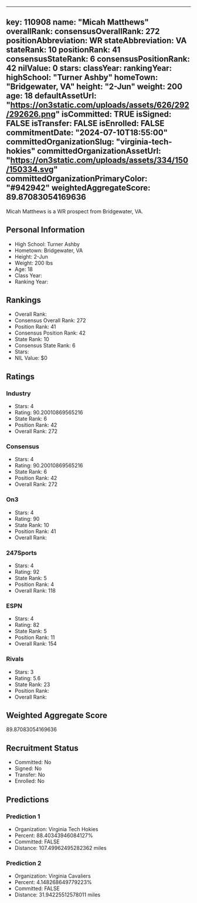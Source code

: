 ---
  key: 110908
  name: "Micah Matthews"
  overallRank: 
  consensusOverallRank: 272
  positionAbbreviation: WR
  stateAbbreviation: VA
  stateRank: 10
  positionRank: 41
  consensusStateRank: 6
  consensusPositionRank: 42
  nilValue: 0
  stars: 
  classYear: 
  rankingYear: 
  highSchool: "Turner Ashby"
  homeTown: "Bridgewater, VA"
  height: "2-Jun"
  weight: 200
  age: 18
  defaultAssetUrl: "https://on3static.com/uploads/assets/626/292/292626.png"
  isCommitted: TRUE
  isSigned: FALSE
  isTransfer: FALSE
  isEnrolled: FALSE
  commitmentDate: "2024-07-10T18:55:00"
  committedOrganizationSlug: "virginia-tech-hokies"
  committedOrganizationAssetUrl: "https://on3static.com/uploads/assets/334/150/150334.svg"
  committedOrganizationPrimaryColor: "#942942"
  weightedAggregateScore: 89.87083054169636
  ---
  
  Micah Matthews is a WR prospect from Bridgewater, VA.
  
  ## Personal Information
  - High School: Turner Ashby
  - Hometown: Bridgewater, VA
  - Height: 2-Jun
  - Weight: 200 lbs
  - Age: 18
  - Class Year: 
  - Ranking Year: 
  
  ## Rankings
  - Overall Rank: 
  - Consensus Overall Rank: 272
  - Position Rank: 41
  - Consensus Position Rank: 42
  - State Rank: 10
  - Consensus State Rank: 6
  - Stars: 
  - NIL Value: $0
  
  ## Ratings
  
  ### Industry
  - Stars: 4
  - Rating: 90.20010869565216
  - State Rank: 6
  - Position Rank: 42
  - Overall Rank: 272
  
  ### Consensus
  - Stars: 4
  - Rating: 90.20010869565216
  - State Rank: 6
  - Position Rank: 42
  - Overall Rank: 272
  
  ### On3
  - Stars: 4
  - Rating: 90
  - State Rank: 10
  - Position Rank: 41
  - Overall Rank: 
  
  ### 247Sports
  - Stars: 4
  - Rating: 92
  - State Rank: 5
  - Position Rank: 4
  - Overall Rank: 118
  
  ### ESPN
  - Stars: 4
  - Rating: 82
  - State Rank: 5
  - Position Rank: 11
  - Overall Rank: 154
  
  ### Rivals
  - Stars: 3
  - Rating: 5.6
  - State Rank: 23
  - Position Rank: 
  - Overall Rank: 
  
  ## Weighted Aggregate Score
  89.87083054169636
  
  ## Recruitment Status
  - Committed: No
  - Signed: No
  - Transfer: No
  - Enrolled: No
  
  
  
  ## Predictions
  
  ### Prediction 1
  - Organization: Virginia Tech Hokies
  - Percent: 88.40343946084127%
  - Committed: FALSE
  - Distance: 107.49962495282362 miles
  
  ### Prediction 2
  - Organization: Virginia Cavaliers
  - Percent: 4.148268649779223%
  - Committed: FALSE
  - Distance: 31.94225512578011 miles
  